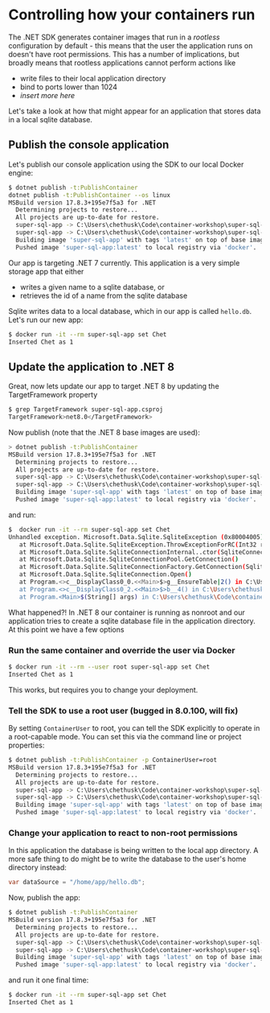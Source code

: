 # Controlling how your containers run

The .NET SDK generates container images that run in a  _rootless_ configuration by default - this means that the user the application runs on doesn't have root permissions. This has a number of implications, but broadly means that rootless applications cannot perform actions like

* write files to their local application directory
* bind to ports lower than 1024
* *insert more here*

Let's take a look at how that might appear for an application that stores data in a local sqlite database.


## Publish the console application

Let's publish our console application using the SDK to our local Docker engine:

```bash
$ dotnet publish -t:PublishContainer
dotnet publish -t:PublishContainer --os linux
MSBuild version 17.8.3+195e7f5a3 for .NET
  Determining projects to restore...
  All projects are up-to-date for restore.
  super-sql-app -> C:\Users\chethusk\Code\container-workshop\super-sql-app\bin\Debug\net7.0\linux-x64\super-sql-app.dll
  super-sql-app -> C:\Users\chethusk\Code\container-workshop\super-sql-app\bin\Debug\net7.0\linux-x64\publish\
  Building image 'super-sql-app' with tags 'latest' on top of base image 'mcr.microsoft.com/dotnet/runtime:7.0'.
  Pushed image 'super-sql-app:latest' to local registry via 'docker'.
```

Our app is targeting .NET 7 currently. This application is a very simple storage app that either

* writes a given name to a sqlite database, or
* retrieves the id of a name from the sqlite database 

Sqlite writes data to a local database, which in our app is called `hello.db`. Let's run our new app:

```bash
$ docker run -it --rm super-sql-app set Chet
Inserted Chet as 1
```

## Update the application to .NET 8

Great, now lets update our app to target .NET 8 by updating the TargetFramework property

```bash
$ grep TargetFramework super-sql-app.csproj
TargetFramework>net8.0</TargetFramework>
```

Now publish (note that the .NET 8 base images are used):

```bash
> dotnet publish -t:PublishContainer
MSBuild version 17.8.3+195e7f5a3 for .NET
  Determining projects to restore...
  All projects are up-to-date for restore.
  super-sql-app -> C:\Users\chethusk\Code\container-workshop\super-sql-app\bin\Release\net8.0\super-sql-app.dll
  super-sql-app -> C:\Users\chethusk\Code\container-workshop\super-sql-app\bin\Release\net8.0\publish\
  Building image 'super-sql-app' with tags 'latest' on top of base image 'mcr.microsoft.com/dotnet/runtime:8.0'.
  Pushed image 'super-sql-app:latest' to local registry via 'docker'.
```

and run:

```bash
$  docker run -it --rm super-sql-app set Chet
Unhandled exception. Microsoft.Data.Sqlite.SqliteException (0x80004005): SQLite Error 14: 'unable to open database file'.
   at Microsoft.Data.Sqlite.SqliteException.ThrowExceptionForRC(Int32 rc, sqlite3 db)
   at Microsoft.Data.Sqlite.SqliteConnectionInternal..ctor(SqliteConnectionStringBuilder connectionOptions, SqliteConnectionPool pool)
   at Microsoft.Data.Sqlite.SqliteConnectionPool.GetConnection()
   at Microsoft.Data.Sqlite.SqliteConnectionFactory.GetConnection(SqliteConnection outerConnection)
   at Microsoft.Data.Sqlite.SqliteConnection.Open()
   at Program.<>c__DisplayClass0_0.<<Main>$>g__EnsureTable|2() in C:\Users\chethusk\Code\container-workshop\super-sql-app\Program.cs:line 76
   at Program.<>c__DisplayClass0_2.<<Main>$>b__4() in C:\Users\chethusk\Code\container-workshop\super-sql-app\Program.cs:line 46
   at Program.<Main>$(String[] args) in C:\Users\chethusk\Code\container-workshop\super-sql-app\Program.cs:line 10   
```

What happened?! In .NET 8 our container is running as nonroot and our application tries to create a sqlite database file in the application directory.  At this point we have a few options

### Run the same container and override the user via Docker

```bash
$ docker run -it --rm --user root super-sql-app set Chet
Inserted Chet as 1
```

This works, but requires you to change your deployment.

### Tell the SDK to use a root user (bugged in 8.0.100, will fix)

By setting `ContainerUser` to root, you can tell the SDK explicitly to operate in a root-capable mode. You can set this via the command line or project properties:

```bash
$ dotnet publish -t:PublishContainer -p ContainerUser=root
MSBuild version 17.8.3+195e7f5a3 for .NET
  Determining projects to restore...
  All projects are up-to-date for restore.
  super-sql-app -> C:\Users\chethusk\Code\container-workshop\super-sql-app\bin\Release\net8.0\super-sql-app.dll
  super-sql-app -> C:\Users\chethusk\Code\container-workshop\super-sql-app\bin\Release\net8.0\publish\
  Building image 'super-sql-app' with tags 'latest' on top of base image 'mcr.microsoft.com/dotnet/runtime:8.0'.
  Pushed image 'super-sql-app:latest' to local registry via 'docker'.
```

### Change your application to react to non-root permissions

In this application the database is being written to the local app directory. A more safe thing to do might be to write the database to the user's home directory instead:

```csharp
var dataSource = "/home/app/hello.db";
```

Now, publish the app:

```bash
$ dotnet publish -t:PublishContainer
MSBuild version 17.8.3+195e7f5a3 for .NET
  Determining projects to restore...
  All projects are up-to-date for restore.
  super-sql-app -> C:\Users\chethusk\Code\container-workshop\super-sql-app\bin\Release\net8.0\super-sql-app.dll
  super-sql-app -> C:\Users\chethusk\Code\container-workshop\super-sql-app\bin\Release\net8.0\publish\
  Building image 'super-sql-app' with tags 'latest' on top of base image 'mcr.microsoft.com/dotnet/runtime:8.0'.
  Pushed image 'super-sql-app:latest' to local registry via 'docker'.
```

and run it one final time:

```bash
$ docker run -it --rm super-sql-app set Chet
Inserted Chet as 1
```